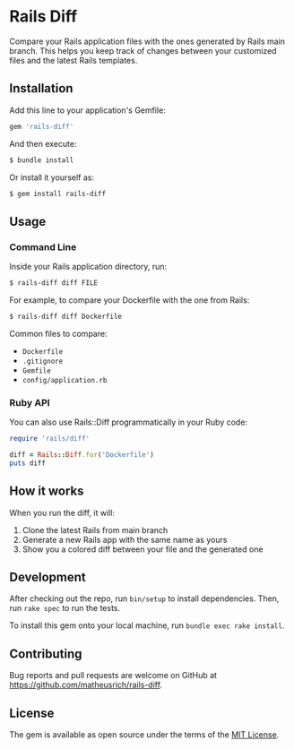 # Rails Diff

Compare your Rails application files with the ones generated by Rails main
branch. This helps you keep track of changes between your customized files and
the latest Rails templates.

## Installation

Add this line to your application's Gemfile:

```ruby
gem 'rails-diff'
```

And then execute:

```bash
$ bundle install
```

Or install it yourself as:

```bash
$ gem install rails-diff
```

## Usage

### Command Line

Inside your Rails application directory, run:

```bash
$ rails-diff diff FILE
```

For example, to compare your Dockerfile with the one from Rails:

```bash
$ rails-diff diff Dockerfile
```

Common files to compare:

- `Dockerfile`
- `.gitignore`
- `Gemfile`
- `config/application.rb`

### Ruby API

You can also use Rails::Diff programmatically in your Ruby code:

```ruby
require 'rails/diff'

diff = Rails::Diff.for('Dockerfile')
puts diff
```

## How it works

When you run the diff, it will:

1. Clone the latest Rails from main branch
1. Generate a new Rails app with the same name as yours
1. Show you a colored diff between your file and the generated one

## Development

After checking out the repo, run `bin/setup` to install dependencies. Then, run `rake spec` to run the tests.

To install this gem onto your local machine, run `bundle exec rake install`.

## Contributing

Bug reports and pull requests are welcome on GitHub at https://github.com/matheusrich/rails-diff.

## License

The gem is available as open source under the terms of the [MIT License](https://opensource.org/licenses/MIT).
